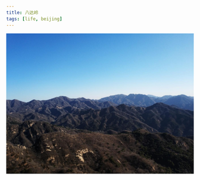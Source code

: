 ```yaml
---
title: 八达岭
tags: [life, beijing]
---
```


![IMG_20171224_153603](\media\files\2017\12\22\IMG_20171224_153603.jpg)